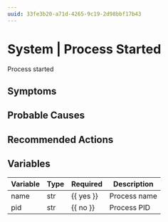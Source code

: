 ```yaml
---
uuid: 33fe3b20-a71d-4265-9c19-2d98bbf17b43
---
```

# System | Process Started

Process started

## Symptoms

## Probable Causes

## Recommended Actions

## Variables

Variable | Type | Required | Description
--- | --- | --- | ---
name | str | {{ yes }} | Process name
pid | str | {{ no }} | Process PID
